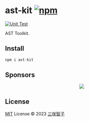 # ast-kit [![npm](https://img.shields.io/npm/v/ast-kit.svg)](https://npmjs.com/package/ast-kit)

[![Unit Test](https://github.com/sxzz/ast-kit/actions/workflows/unit-test.yml/badge.svg)](https://github.com/sxzz/ast-kit/actions/workflows/unit-test.yml)

AST Toolkit.

## Install

```bash
npm i ast-kit
```

## Sponsors

<p align="center">
  <a href="https://cdn.jsdelivr.net/gh/sxzz/sponsors/sponsors.svg">
    <img src='https://cdn.jsdelivr.net/gh/sxzz/sponsors/sponsors.svg'/>
  </a>
</p>

## License

[MIT](./LICENSE) License © 2023 [三咲智子](https://github.com/sxzz)
